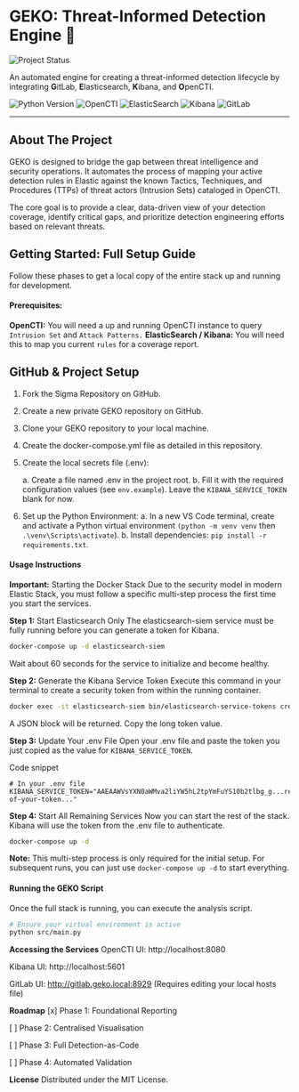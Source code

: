 # GEKO: Threat-Informed Detection Engine :lizard:

![Project Status](https://img.shields.io/badge/Status-In_development-red)

An automated engine for creating a threat-informed detection lifecycle by integrating **G**itLab, **E**lasticsearch, **K**ibana, and **O**penCTI.

![Python Version](https://img.shields.io/badge/python-3\.10+-blue) ![OpenCTI](https://img.shields.io/badge/OpenCTI-6\.7\.9+-blue) ![ElasticSearch](https://img.shields.io/badge/ElasticSearch-8\.18\.3+-blue) ![Kibana](https://img.shields.io/badge/Kibana-8\.18\.3+-blue) ![GitLab](https://img.shields.io/badge/GitLab-18\.3+-blue)


---

## About The Project

GEKO is designed to bridge the gap between threat intelligence and security operations. It automates the process of mapping your active detection rules in Elastic against the known Tactics, Techniques, and Procedures (TTPs) of threat actors (Intrusion Sets) cataloged in OpenCTI.

The core goal is to provide a clear, data-driven view of your detection coverage, identify critical gaps, and prioritize detection engineering efforts based on relevant threats.

## Getting Started: Full Setup Guide

Follow these phases to get a local copy of the entire stack up and running for development.

#### Prerequisites:
**OpenCTI:** You will need a up and running OpenCTI instance to query `Intrusion Set` and `Attack Patterns.`
**ElasticSearch / Kibana:** You will need this to map you current `rules` for a coverage report. 

## GitHub & Project Setup
1. Fork the Sigma Repository on GitHub.
2. Create a new private GEKO repository on GitHub.
3. Clone your GEKO repository to your local machine.
4. Create the docker-compose.yml file as detailed in this repository.
5. Create the local secrets file (.env):

    a. Create a file named .env in the project root.
    b. Fill it with the required configuration values (see `env.example`). Leave the `KIBANA_SERVICE_TOKEN` blank for now.

6. Set up the Python Environment:
    a. In a new VS Code terminal, create and activate a Python virtual environment `(python -m venv venv` then `.\venv\Scripts\activate`).
    b. Install dependencies: `pip install -r requirements.txt`.

#### Usage Instructions
**Important:** Starting the Docker Stack
Due to the security model in modern Elastic Stack, you must follow a specific multi-step process the first time you start the services.

**Step 1:** Start Elasticsearch Only
The elasticsearch-siem service must be fully running before you can generate a token for Kibana.

```bash
docker-compose up -d elasticsearch-siem
```
Wait about 60 seconds for the service to initialize and become healthy.

**Step 2:** Generate the Kibana Service Token
Execute this command in your terminal to create a security token from within the running container.

```bash
docker exec -it elasticsearch-siem bin/elasticsearch-service-tokens create elastic/kibana kibana-token
```
A JSON block will be returned. Copy the long token value.

**Step 3:** Update Your .env File
Open your .env file and paste the token you just copied as the value for `KIBANA_SERVICE_TOKEN`.

Code snippet
```
# In your .env file
KIBANA_SERVICE_TOKEN="AAEAAWVsYXN0aWMva2liYW5hL2tpYmFuYS10b2tlbg_g...rest-of-your-token..."
```
**Step 4:** Start All Remaining Services
Now you can start the rest of the stack. Kibana will use the token from the .env file to authenticate.

```bash
docker-compose up -d
```
**Note:** This multi-step process is only required for the initial setup. For subsequent runs, you can just use `docker-compose up -d` to start everything.

#### Running the GEKO Script
Once the full stack is running, you can execute the analysis script.

``` bash
# Ensure your virtual environment is active
python src/main.py
```

**Accessing the Services**
OpenCTI UI: http://localhost:8080

Kibana UI: http://localhost:5601

GitLab UI: http://gitlab.geko.local:8929 (Requires editing your local hosts file)

**Roadmap**
[x] Phase 1: Foundational Reporting

[ ] Phase 2: Centralised Visualisation

[ ] Phase 3: Full Detection-as-Code

[ ] Phase 4: Automated Validation

**License**
Distributed under the MIT License.
